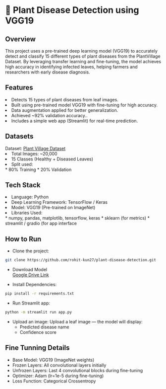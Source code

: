 <h1>🌱 Plant Disease Detection using VGG19</h1>

<h2>Overview</h2>

This project uses a pre-trained deep learning model (VGG19) to accurately detect and classify 15 different types of plant diseases from the PlantVillage Dataset.
By leveraging transfer learning and fine-tuning, the model achieves high accuracy in identifying infected leaves, helping farmers and researchers with early disease diagnosis.

<h2>Features</h2>
<li>Detects 15 types of plant diseases from leaf images.</li>
<li>Built using pre-trained model VGG19 with fine-tuning for high accuracy.</li>
<li>Data augmentation applied for better generalization.</li>
<li>Achieved ~92% validation accuracy..</li>
<li>Includes a simple web app (Streamlit) for real-time prediction.</li>

<h2>Datasets</h2>
Dataset: <a href= "https://www.kaggle.com/datasets/emmarex/plantdisease">Plant Village Dataset</a>
<li>Total Images: ~20,000</li>
<li>15 Classes (Healthy + Diseased Leaves)</li>
<li>Split used:</li>
    * 80% Training
    * 20% Validation


<h2>Tech Stack</h2>
<li>Language: Python</li>
<li>Deep Learning Framework: TensorFlow / Keras</li>
<li>Model: VGG19 (Pre-trained on ImageNet)</li>
<li>Libraries Used:</li>
  * numpy, pandas, matplotlib, tensorflow, keras
  * sklearn (for metrics)
  * streamlit / gradio (for app interface


## How to Run 
- Clone the project:
```bash
git clone https://github.com/rohit-kun27/plant-disease-detection.git
```

- Download Model </br>
  [Google Drive Link](https://drive.google.com/file/d/1tH8keyyQsoE302ROIetsKjMATrjikzJU/view?usp=drive_link)
  
- Install Dependencies:
```bash
pip install -r requirements.txt
```
- Run Streamlit app:
 ```bash
python -m streamlit run app.py
```
- Upload an image:
Upload a leaf image — the model will display:
  - Predicted disease name
  - Confidence score
 
## Fine Tunning Details 
- Base Model: VGG19 (ImageNet weights)
- Frozen Layers: All convolutional layers initially
- Unfrozen Layers: Last 4 convolutional blocks during fine-tuning
- Optimizer: Adam (lr=1e-5 during fine-tuning)
- Loss Function: Categorical Crossentropy


